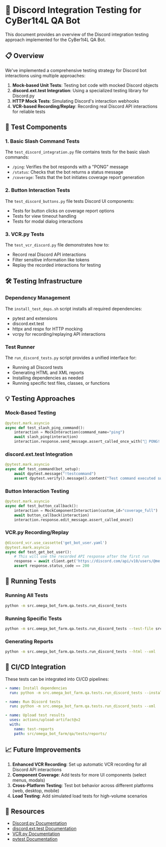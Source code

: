 # 🧪 Discord Integration Testing for CyBer1t4L QA Bot

This document provides an overview of the Discord integration testing approach implemented for the CyBer1t4L QA Bot.

## 📋 Overview

We've implemented a comprehensive testing strategy for Discord bot interactions using multiple approaches:

1. **Mock-based Unit Tests**: Testing bot code with mocked Discord objects
2. **discord.ext.test Integration**: Using a specialized testing library for Discord.py
3. **HTTP Mock Tests**: Simulating Discord's interaction webhooks
4. **VCR-based Recording/Replay**: Recording real Discord API interactions for reliable tests

## 🧩 Test Components

### 1. Basic Slash Command Tests

The `test_discord_integration.py` file contains tests for the basic slash commands:

- `/ping`: Verifies the bot responds with a "PONG" message
- `/status`: Checks that the bot returns a status message
- `/coverage`: Tests that the bot initiates coverage report generation

### 2. Button Interaction Tests

The `test_discord_buttons.py` file tests Discord UI components:

- Tests for button clicks on coverage report options
- Tests for view timeout handling
- Tests for modal dialog interactions

### 3. VCR.py Tests

The `test_vcr_discord.py` file demonstrates how to:

- Record real Discord API interactions
- Filter sensitive information like tokens
- Replay the recorded interactions for testing

## 🛠️ Testing Infrastructure

### Dependency Management

The `install_test_deps.sh` script installs all required dependencies:

- pytest and extensions
- discord.ext.test
- httpx and respx for HTTP mocking
- vcrpy for recording/replaying API interactions

### Test Runner

The `run_discord_tests.py` script provides a unified interface for:

- Running all Discord tests
- Generating HTML and XML reports
- Installing dependencies as needed
- Running specific test files, classes, or functions

## 💡 Testing Approaches

### Mock-Based Testing

```python
@pytest.mark.asyncio
async def test_slash_ping_command():
    interaction = MockInteraction(command_name="ping")
    await slash_ping(interaction)
    interaction.response.send_message.assert_called_once_with("🧪 PONG! CyBer1t4L QA Bot is alive")
```

### discord.ext.test Integration

```python
@pytest.mark.asyncio
async def test_command(bot_setup):
    await dpytest.message("!testcommand")
    assert dpytest.verify().message().content("Test command executed successfully!")
```

### Button Interaction Testing

```python
@pytest.mark.asyncio
async def test_button_callback():
    interaction = MockComponentInteraction(custom_id="coverage_full")
    await button_callback(interaction)
    interaction.response.edit_message.assert_called_once()
```

### VCR.py Recording/Replay

```python
@discord_vcr.use_cassette('get_bot_user.yaml')
@pytest.mark.asyncio
async def test_get_bot_user():
    # This will use the recorded API response after the first run
    response = await client.get('https://discord.com/api/v10/users/@me', headers=headers)
    assert response.status_code == 200
```

## 🚀 Running Tests

### Running All Tests

```bash
python -m src.omega_bot_farm.qa.tests.run_discord_tests
```

### Running Specific Tests

```bash
python -m src.omega_bot_farm.qa.tests.run_discord_tests --test-file src/omega_bot_farm/qa/tests/test_discord_buttons.py
```

### Generating Reports

```bash
python -m src.omega_bot_farm.qa.tests.run_discord_tests --html --xml
```

## 🔄 CI/CD Integration

These tests can be integrated into CI/CD pipelines:

```yaml
- name: Install dependencies
  run: python -m src.omega_bot_farm.qa.tests.run_discord_tests --install-deps

- name: Run Discord tests
  run: python -m src.omega_bot_farm.qa.tests.run_discord_tests --xml

- name: Upload test results
  uses: actions/upload-artifact@v2
  with:
    name: test-reports
    path: src/omega_bot_farm/qa/tests/reports/
```

## 📈 Future Improvements

1. **Enhanced VCR Recording**: Set up automatic VCR recording for all Discord API interactions
2. **Component Coverage**: Add tests for more UI components (select menus, modals)
3. **Cross-Platform Testing**: Test bot behavior across different platforms (web, desktop, mobile)
4. **Load Testing**: Add simulated load tests for high-volume scenarios

## 🔗 Resources

- [Discord.py Documentation](https://discordpy.readthedocs.io/)
- [discord.ext.test Documentation](https://github.com/CheeseCake87/discord.ext.test)
- [VCR.py Documentation](https://vcrpy.readthedocs.io/)
- [pytest Documentation](https://docs.pytest.org/)
